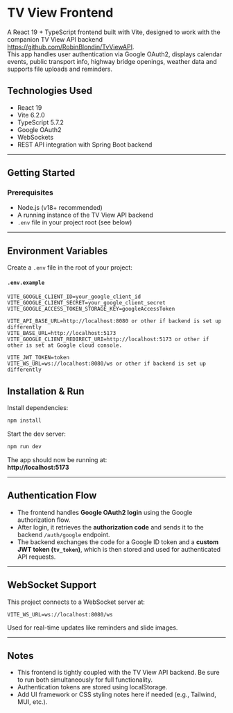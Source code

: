 # TV View Frontend

A React 19 + TypeScript frontend built with Vite, designed to work with the companion TV View API backend https://github.com/RobinBlondin/TvViewAPI.  
This app handles user authentication via Google OAuth2, displays calendar events, public transport info, highway bridge openings, weather data and supports file uploads and reminders.

##  Technologies Used

- React 19
- Vite 6.2.0
- TypeScript 5.7.2
- Google OAuth2
- WebSockets
- REST API integration with Spring Boot backend

---

## Getting Started

### Prerequisites

- Node.js (v18+ recommended)
- A running instance of the TV View API backend
- `.env` file in your project root (see below)

---

## Environment Variables

Create a `.env` file in the root of your project:

#### `.env.example`

```env
VITE_GOOGLE_CLIENT_ID=your_google_client_id
VITE_GOOGLE_CLIENT_SECRET=your_google_client_secret
VITE_GOOGLE_ACCESS_TOKEN_STORAGE_KEY=googleAccessToken

VITE_API_BASE_URL=http://localhost:8080 or other if backend is set up differently
VITE_BASE_URL=http://localhost:5173
VITE_GOOGLE_CLIENT_REDIRECT_URI=http://localhost:5173 or other if other is set at Google cloud console.

VITE_JWT_TOKEN=token
VITE_WS_URL=ws://localhost:8080/ws or other if backend is set up differently
```

## Installation & Run

Install dependencies:

```bash
npm install
```

Start the dev server:

```bash
npm run dev
```

The app should now be running at:  
**http://localhost:5173**

---

## Authentication Flow

- The frontend handles **Google OAuth2 login** using the Google authorization flow.
- After login, it retrieves the **authorization code** and sends it to the backend `/auth/google` endpoint.
- The backend exchanges the code for a Google ID token and a **custom JWT token (`tv_token`)**, which is then stored and used for authenticated API requests.

---

## WebSocket Support

This project connects to a WebSocket server at:

```
VITE_WS_URL=ws://localhost:8080/ws
```

Used for real-time updates like reminders and slide images.

---

## Notes

- This frontend is tightly coupled with the TV View API backend. Be sure to run both simultaneously for full functionality.
- Authentication tokens are stored using localStorage.
- Add UI framework or CSS styling notes here if needed (e.g., Tailwind, MUI, etc.).
